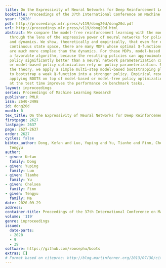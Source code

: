```yaml
---
title: On the Expressivity of Neural Networks for Deep Reinforcement Learning
booktitle: Proceedings of the 37th International Conference on Machine Learning
year: '2020'
pdf: http://proceedings.mlr.press/v119/dong20d/dong20d.pdf
url: http://proceedings.mlr.press/v119/dong20d.html
abstract: We compare the model-free reinforcement learning with the model-based approaches
  through the lens of the expressive power of neural networks for policies, Q-functions,
  and dynamics. We show, theoretically and empirically, that even for one-dimensional
  continuous state space, there are many MDPs whose optimal Q-functions and policies
  are much more complex than the dynamics. For these MDPs, model-based planning is
  a favorable algorithm, because the resulting policies can approximate the optimal
  policy significantly better than a neural network parameterization can, and model-free
  or model-based policy optimization rely on policy parameterization. Motivated by
  the theory, we apply a simple multi-step model-based bootstrapping planner (BOOTS)
  to bootstrap a weak Q-function into a stronger policy. Empirical results show that
  applying BOOTS on top of model-based or model-free policy optimization algorithms
  at the test time improves the performance on benchmark tasks.
layout: inproceedings
series: Proceedings of Machine Learning Research
publisher: PMLR
issn: 2640-3498
id: dong20d
month: 0
tex_title: On the Expressivity of Neural Networks for Deep Reinforcement Learning
firstpage: 2627
lastpage: 2637
page: 2627-2637
order: 2627
cycles: false
bibtex_author: Dong, Kefan and Luo, Yuping and Yu, Tianhe and Finn, Chelsea and Ma,
  Tengyu
author:
- given: Kefan
  family: Dong
- given: Yuping
  family: Luo
- given: Tianhe
  family: Yu
- given: Chelsea
  family: Finn
- given: Tengyu
  family: Ma
date: 2020-09-29
address: 
container-title: Proceedings of the 37th International Conference on Machine Learning
volume: '119'
genre: inproceedings
issued:
  date-parts:
  - 2020
  - 9
  - 29
software: https://github.com/roosephu/boots
extras: []
# Format based on citeproc: http://blog.martinfenner.org/2013/07/30/citeproc-yaml-for-bibliographies/
---
```

